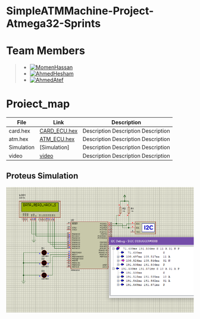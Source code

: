 # SimpleATMMachine-Project-Atmega32-Sprints 
  
# Team Members
>  - [![MomenHassan](https://img.shields.io/static/v1?label=&message=MomenHassan&color=000605&logo=github&logoColor=FFFFFF&labelColor=000605)](https://github.com/ahmedatef1496)
>  - [![AhmedHesham](https://img.shields.io/static/v1?label=&message=AhmedHesham&color=000605&logo=github&logoColor=FFFFFF&labelColor=000605)](https://github.com/ahmedatef1496)
>  - [![AhmedAtef  ](https://img.shields.io/static/v1?label=&message=AhmedAtef&color=000605&logo=github&logoColor=FFFFFF&labelColor=000605)](https://github.com/ahmedatef1496)
   
 # Proiect_map
| File                  | Link                                                                           | Description                                     |
| --------------------- | ------------------------------------------------------------------------------ | ----------------------------------------------- |
| card.hex              | [CARD_ECU.hex](ProteusDesign/CARD.hex)                                         | Description Description Description             |
| atm.hex               | [ATM_ECU.hex](ProteusDesign/ATM.hex)                                           | Description Description Description             |
| Simulation            | [Simulation]                                                                   | Description Description Description             |
| video                 | [video](https://drive.google.com/file/d/1yPFWNEK8L4eZLI80DzdInBjXKycOUTue/view)| Description Description Description             |










## Proteus Simulation
![Proteus Simulation](I2C.PNG)
